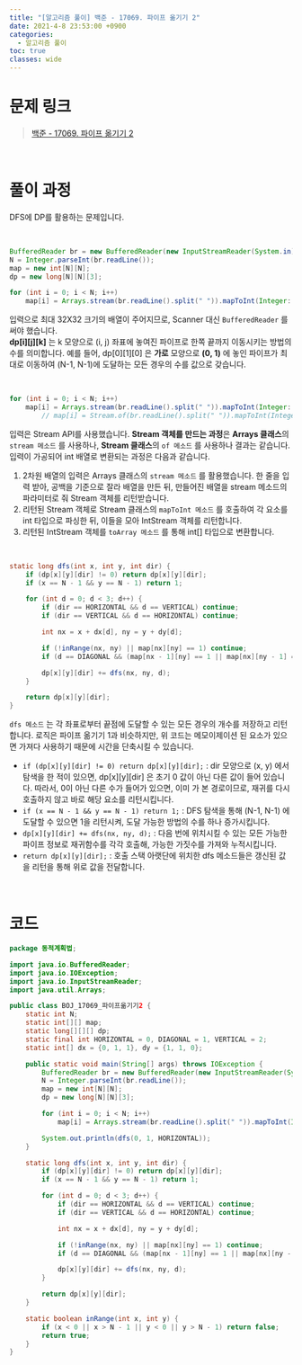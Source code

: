 ```yaml
---
title: "[알고리즘 풀이] 백준 - 17069. 파이프 옮기기 2"
date: 2021-4-8 23:53:00 +0900
categories:
  - 알고리즘 풀이
toc: true
classes: wide
---
```


# 문제 링크

> [백준 - 17069. 파이프 옮기기 2](https://www.acmicpc.net/problem/17069)

<br>

# 풀이 과정

DFS에 DP를 활용하는 문제입니다.

<br>

```java
BufferedReader br = new BufferedReader(new InputStreamReader(System.in));
N = Integer.parseInt(br.readLine());
map = new int[N][N];
dp = new long[N][N][3];

for (int i = 0; i < N; i++)
    map[i] = Arrays.stream(br.readLine().split(" ")).mapToInt(Integer::parseInt).toArray();
```

입력으로 최대 32X32 크기의 배열이 주어지므로, Scanner 대신 `BufferedReader` 를 써야 했습니다.  
**dp[i][j][k]** 는 k 모양으로 (i, j) 좌표에 놓여진 파이프로 한쪽 끝까지 이동시키는 방법의 수를 의미합니다. 예를 들어, dp[0][1][0] 은 **가로** 모양으로 **(0, 1)** 에 놓인 파이프가 최대로 이동하여 (N-1, N-1)에 도달하는 모든 경우의 수를 값으로 갖습니다.

<br>

```java
for (int i = 0; i < N; i++)
    map[i] = Arrays.stream(br.readLine().split(" ")).mapToInt(Integer::parseInt).toArray();
		// map[i] = Stream.of(br.readLine().split(" ")).mapToInt(Integer::parseInt).toArray();
```

입력은 Stream API를 사용했습니다. **Stream 객체를 만드는 과정**은 **Arrays 클래스**의 `stream 메소드` 를 사용하나, **Stream 클래스**의 `of 메소드` 를 사용하나 결과는 같습니다. 입력이 가공되어 int 배열로 변환되는 과정은 다음과 같습니다.

1. 2차원 배열의 입력은 Arrays 클래스의 `stream 메소드` 를 활용했습니다. 한 줄을 입력 받아, 공백을 기준으로 잘라 배열을 만든 뒤, 만들어진 배열을 stream 메소드의 파라미터로 줘 Stream 객체를 리턴받습니다.
2. 리턴된 Stream 객체로 Stream 클래스의 `mapToInt 메소드` 를 호출하여 각 요소를 int 타입으로 파싱한 뒤, 이들을 모아 IntStream 객체를 리턴합니다.
3. 리턴된 IntStream 객체를 `toArray 메소드` 를 통해 int[] 타입으로 변환합니다.

<br>

```java
static long dfs(int x, int y, int dir) {
    if (dp[x][y][dir] != 0) return dp[x][y][dir];
    if (x == N - 1 && y == N - 1) return 1;

    for (int d = 0; d < 3; d++) {
        if (dir == HORIZONTAL && d == VERTICAL) continue;
        if (dir == VERTICAL && d == HORIZONTAL) continue;

        int nx = x + dx[d], ny = y + dy[d];

        if (!inRange(nx, ny) || map[nx][ny] == 1) continue;
        if (d == DIAGONAL && (map[nx - 1][ny] == 1 || map[nx][ny - 1] == 1)) continue;

        dp[x][y][dir] += dfs(nx, ny, d);
    }

    return dp[x][y][dir];
}
```

`dfs 메소드` 는 각 좌표로부터 끝점에 도달할 수 있는 모든 경우의 개수를 저장하고 리턴합니다. 로직은 파이프 옮기기 1과 비슷하지만, 위 코드는 메모이제이션 된 요소가 있으면 가져다 사용하기 때문에 시간을 단축시킬 수 있습니다.

- `if (dp[x][y][dir] != 0) return dp[x][y][dir];` : dir 모양으로 (x, y) 에서 탐색을 한 적이 있으면, dp[x][y][dir] 은 초기 0 값이 아닌 다른 값이 들어 있습니다. 따라서, 0이 아닌 다른 수가 들어가 있으면, 이미 가 본 경로이므로, 재귀를 다시 호출하지 않고 바로 해당 요소를 리턴시킵니다.
- `if (x == N - 1 && y == N - 1) return 1;` : DFS 탐색을 통해 (N-1, N-1) 에 도달할 수 있으면 1을 리턴시켜, 도달 가능한 방법의 수를 하나 증가시킵니다.
- `dp[x][y][dir] += dfs(nx, ny, d);` : 다음 번에 위치시킬 수 있는 모든 가능한 파이프 정보로 재귀함수를 각각 호출해, 가능한 가짓수를 가져와 누적시킵니다.
- `return dp[x][y][dir];` : 호출 스택 아랫단에 위치한 dfs 메소드들은 갱신된 값을 리턴을 통해 위로 값을 전달합니다.

<br>

# 코드

```java
package 동적계획법;

import java.io.BufferedReader;
import java.io.IOException;
import java.io.InputStreamReader;
import java.util.Arrays;

public class BOJ_17069_파이프옮기기2 {
    static int N;
    static int[][] map;
    static long[][][] dp;
    static final int HORIZONTAL = 0, DIAGONAL = 1, VERTICAL = 2;
    static int[] dx = {0, 1, 1}, dy = {1, 1, 0};

    public static void main(String[] args) throws IOException {
        BufferedReader br = new BufferedReader(new InputStreamReader(System.in));
        N = Integer.parseInt(br.readLine());
        map = new int[N][N];
        dp = new long[N][N][3];

        for (int i = 0; i < N; i++)
            map[i] = Arrays.stream(br.readLine().split(" ")).mapToInt(Integer::parseInt).toArray();

        System.out.println(dfs(0, 1, HORIZONTAL));
    }

    static long dfs(int x, int y, int dir) {
        if (dp[x][y][dir] != 0) return dp[x][y][dir];
        if (x == N - 1 && y == N - 1) return 1;

        for (int d = 0; d < 3; d++) {
            if (dir == HORIZONTAL && d == VERTICAL) continue;
            if (dir == VERTICAL && d == HORIZONTAL) continue;

            int nx = x + dx[d], ny = y + dy[d];

            if (!inRange(nx, ny) || map[nx][ny] == 1) continue;
            if (d == DIAGONAL && (map[nx - 1][ny] == 1 || map[nx][ny - 1] == 1)) continue;

            dp[x][y][dir] += dfs(nx, ny, d);
        }

        return dp[x][y][dir];
    }

    static boolean inRange(int x, int y) {
        if (x < 0 || x > N - 1 || y < 0 || y > N - 1) return false;
        return true;
    }
}
```